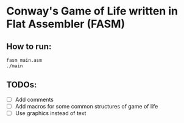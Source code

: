 # Conway's Game of Life written in Flat Assembler (FASM)

## How to run:
```bash
fasm main.asm
./main
```

## TODOs:
- [ ] Add comments
- [ ] Add macros for some common structures of game of life
- [ ] Use graphics instead of text